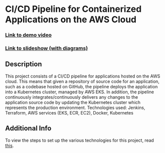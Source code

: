 # CI/CD Pipeline for Containerized Applications on the AWS Cloud

### [Link to demo video](https://www.youtube.com/watch?v=tR4UmLa0-Qo)

### [Link to slideshow (with diagrams)](https://docs.google.com/presentation/d/15Ocx_kM3NZPsPPqHI3kOabuNE8D6miDCyZqYyA8qD-o/edit?usp=sharing)

## Description

This project consists of a CI/CD pipeline for applications hosted on the AWS cloud. This means that given a repository of source code for an application, such as a codebase hosted on GitHub, the pipeline deploys the application into a Kubernetes cluster, managed by AWS EKS. In addition, the pipeline continuously integrates/continuously delivers any changes to the application source code by updating the Kubernetes cluster which represents the production environment. Technologies used: Jenkins, Terraform, AWS services (EKS, ECR, EC2), Docker, Kubernetes

## Additional Info

To view the steps to set up the various technologies for this project, read [this](./Setup.md).
